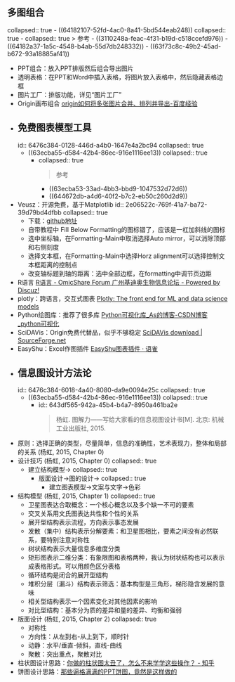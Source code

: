 ## 多图组合
collapsed:: true
	- ((64182107-52fd-4ac0-8a41-5bd544eab248))
	  collapsed:: true
		- collapsed:: true
		  > 参考
			- ((3110248a-feac-4f31-b19d-c518ccefd976))
			- ((64182a37-1a5c-4548-b4ab-55d7db248332))
			- ((63f73c8c-49b2-45ad-b672-93a18885af41))
- PPT组合：放入PPT排版然后组合导出图片
- 透明表格：在PPT和Word中插入表格，将图片放入表格中，然后隐藏表格边框
- 图片工厂：排版功能，详见“图片工厂”
- Origin画布组合 [origin如何将多张图片合并、排列并导出-百度经验](https://jingyan.baidu.com/article/046a7b3e19257fb8c27fa9e2.html)
- ## 免费图表模型工具
  id:: 6476c384-0128-446d-a4b0-1647e4a2bc94
  collapsed:: true
	- ((63ecba55-d584-42b4-86ec-916e1116ee13))
	  collapsed:: true
		- collapsed:: true
		  >参考
			- ((63ecba53-33ad-4bb3-bbd9-1047532d72d6))
			- ((644672db-a4d6-40f2-b7c2-eb50c260d2d9))
- Veusz：开源免费，基于Matplotlib
  id:: 2e06522c-769f-41a7-ba72-39d79bd4dfbb
  collapsed:: true
	- 下载：[github地址](https://github.com/veusz/veusz/releases)
	- 自带教程中 Fill Below Formatting的图标错了，应该是一杠加斜线的图标
	- 选中坐标轴，在Formatting-Main中取消选择Auto mirror，可以消除顶部和右侧刻度
	- 选择文本框，在Formatting-Main中选择Horz alignment可以选择控制文本框距离的控制点
	- 改变轴标题到轴的距离：选中全部边框，在formatting中调节页边距
- R语言 [R语言 - OmicShare Forum 广州基迪奥生物信息论坛 - Powered by Discuz!](https://www.omicshare.com/forum/forum.php?mod=forumdisplay&fid=42&filter=typeid&typeid=18)
- plotly：跨语言，交互式图表 [Plotly: The front end for ML and data science models](https://plotly.com/)
- Python绘图库：推荐了很多库 [Python可视化库_As的博客-CSDN博客_python可视化](https://blog.csdn.net/weixin_39777626/article/details/78598346)
- SciDAVis：Origin免费代替品，似乎不够稳定 [SciDAVis download | SourceForge.net](https://sourceforge.net/projects/scidavis/)
- EasyShu：Excel作图插件 [EasyShu图表插件 · 语雀](https://www.yuque.com/easyshu)
- ## 信息图设计方法论
  id:: 6476c384-6018-4a40-8080-da9e0094e25c
  collapsed:: true
	- ((63ecba55-d584-42b4-86ec-916e1116ee13))
	  collapsed:: true
		- id:: 643df565-942a-45b4-b4a7-8950a461ba2e
		  >杨虹. 图解力——写给大家看的信息视图设计书[M]. 北京: 机械工业出版社, 2015.
- 原则：选择正确的类型，尽量简单，信息的准确性，艺术表现力，整体和局部的关系 (杨虹, 2015, Chapter 0)
- 设计技巧 (杨虹, 2015, Chapter 0)
  collapsed:: true
	- 建立结构模型->
	  collapsed:: true
		- 版面设计->图的设计->
		  collapsed:: true
			- 建立图表模型->文案与文字->色彩
- 结构模型 (杨虹, 2015, Chapter 1)
  collapsed:: true
	- 卫星图表达合取概念：一个核心概念以及多个缺一不可的要素
	- 交叉关系用文氏图表达共性和个性的关系
	- 展开型结构表示流程，方向表示事态发展
	- 发散（集中）结构表示分解要素：和卫星图相比，要素之间没有必然联系，要特别注意对称性
	- 树状结构表示大量信息多维度分类
	- 矩形图表示二维分类：有象限图和表格两种，我认为树状结构也可以表示成表格形式。可以用颜色区分表格
	- 循环结构是闭合的展开型结构
	- 堆积分层（漏斗）结构表示筛选：基本构型是三角形，梯形隐含发展的意味
	- 相关型结构表示一个因素变化对其他因素的影响
	- 对比型结构：基本分为质的差异和量的差异、均衡和强弱
- 版面设计 (杨虹, 2015, Chapter 2)
  collapsed:: true
	- 对称性
	- 方向性：从左到右-从上到下，顺时针
	- 动静：水平/垂直-倾斜，直线-曲线
	- 聚散：突出重点，聚散对比
- 柱状图设计思路：[你做的柱状图太丑了，怎么不来学学这些操作？ - 知乎](https://zhuanlan.zhihu.com/p/61338026)
- 饼图设计思路：[那些逼格满满的PPT饼图，竟然是这样做的](https://mp.weixin.qq.com/s?__biz=MzIxMjI1MDcyMQ==&mid=2247509803&idx=1&sn=a10f934c9cd397a9d133c5346d155f7a&chksm=974a1e25a03d973332e8393299cfe76d546609347a5aab32f40fd016c4d0b343baf2aa7834d7#rd)
